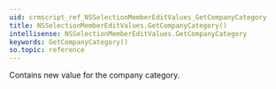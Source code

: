 ```yaml
---
uid: crmscript_ref_NSSelectionMemberEditValues_GetCompanyCategory
title: NSSelectionMemberEditValues.GetCompanyCategory()
intellisense: NSSelectionMemberEditValues.GetCompanyCategory
keywords: GetCompanyCategory()
so.topic: reference
---
```



Contains new value for the company category.


